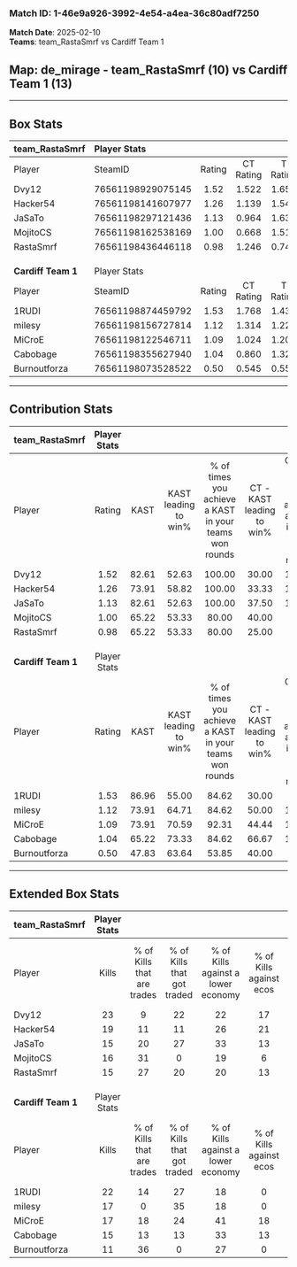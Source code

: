### Match ID: 1-46e9a926-3992-4e54-a4ea-36c80adf7250  
**Match Date**: 2025-02-10  
**Teams**: team_RastaSmrf vs Cardiff Team 1  

## **Map**: de_mirage - team_RastaSmrf (10) vs Cardiff Team 1 (13)  
---  

## Box Stats  

| **team_RastaSmrf** | Player Stats      |        |           |          |       |       |       |         |        |      |     |
| :- | :- | :-: | :-: | :-: | :-: | :-: | :-: | :-: | :-: | :-: | :-: |
| Player             | SteamID           | Rating | CT Rating | T Rating | KAST  |  ADR  | Kills | Assists | Deaths | K/D  | HS% |
| Dvy12              | 76561198929075145 |  1.52  |   1.522   |  1.659   | 82.61 | 95.7  |  23   |    7    |   15   | 1.53 | 34  |
| Hacker54           | 76561198141607977 |  1.26  |   1.139   |  1.544   | 73.91 | 96.3  |  19   |   12    |   18   | 1.06 | 42  |
| JaSaTo             | 76561198297121436 |  1.13  |   0.964   |  1.635   | 82.61 | 77.4  |  15   |   11    |   17   | 0.88 | 60  |
| MojitoCS           | 76561198162538169 |  1.00  |   0.668   |  1.511   | 65.22 | 61.6  |  16   |    3    |   15   | 1.07 | 50  |
| RastaSmrf          | 76561198436446118 |  0.98  |   1.246   |  0.744   | 65.22 | 75.2  |  15   |    8    |   17   | 0.88 | 33  |
|                    |                   |        |           |          |       |       |       |         |        |      |     |
|                    |                   |        |           |          |       |       |       |         |        |      |     |
|                    |                   |        |           |          |       |       |       |         |        |      |     |
| **Cardiff Team 1** | Player Stats      |        |           |          |       |       |       |         |        |      |     |
| Player             | SteamID           | Rating | CT Rating | T Rating | KAST  |  ADR  | Kills | Assists | Deaths | K/D  | HS% |
| 1RUDI              | 76561198874459792 |  1.53  |   1.768   |  1.438   | 86.96 | 116.1 |  22   |    6    |   17   | 1.29 | 54  |
| milesy             | 76561198156727814 |  1.12  |   1.314   |  1.220   | 73.91 | 84.6  |  17   |    7    |   18   | 0.94 | 64  |
| MiCroE             | 76561198122546711 |  1.09  |   1.024   |  1.201   | 73.91 | 73.1  |  17   |    3    |   17   | 1.00 | 58  |
| Cabobage           | 76561198355627940 |  1.04  |   0.860   |  1.326   | 65.22 | 90.3  |  15   |    9    |   17   | 0.88 | 66  |
| Burnoutforza       | 76561198073528522 |  0.50  |   0.545   |  0.554   | 47.83 | 34.2  |  11   |    1    |   19   | 0.58 | 45  |
---  

## Contribution Stats  

| **team_RastaSmrf** | Player Stats |       |                      |                                                        |                           |                                                             |                          |                                                            |
| :- | :-: | :-: | :-: | :-: | :-: | :-: | :-: | :-: |
| Player             |    Rating    | KAST  | KAST leading to win% | % of times you achieve a KAST in your teams won rounds | CT - KAST leading to win% | CT - % of times you achieve a KAST in your teams won rounds | T - KAST leading to win% | T - % of times you achieve a KAST in your teams won rounds |
| Dvy12              |     1.52     | 82.61 |        52.63         |                         100.00                         |           30.00           |                           100.00                            |          77.78           |                           100.00                           |
| Hacker54           |     1.26     | 73.91 |        58.82         |                         100.00                         |           33.33           |                           100.00                            |          87.50           |                           100.00                           |
| JaSaTo             |     1.13     | 82.61 |        52.63         |                         100.00                         |           37.50           |                           100.00                            |          63.64           |                           100.00                           |
| MojitoCS           |     1.00     | 65.22 |        53.33         |                         80.00                          |           40.00           |                            66.67                            |          60.00           |                           85.71                            |
| RastaSmrf          |     0.98     | 65.22 |        53.33         |                         80.00                          |           25.00           |                            66.67                            |          85.71           |                           85.71                            |
|                    |              |       |                      |                                                        |                           |                                                             |                          |                                                            |
|                    |              |       |                      |                                                        |                           |                                                             |                          |                                                            |
|                    |              |       |                      |                                                        |                           |                                                             |                          |                                                            |
| **Cardiff Team 1** | Player Stats |       |                      |                                                        |                           |                                                             |                          |                                                            |
| Player             |    Rating    | KAST  | KAST leading to win% | % of times you achieve a KAST in your teams won rounds | CT - KAST leading to win% | CT - % of times you achieve a KAST in your teams won rounds | T - KAST leading to win% | T - % of times you achieve a KAST in your teams won rounds |
| 1RUDI              |     1.53     | 86.96 |        55.00         |                         84.62                          |           30.00           |                            75.00                            |          80.00           |                           88.89                            |
| milesy             |     1.12     | 73.91 |        64.71         |                         84.62                          |           50.00           |                           100.00                            |          77.78           |                           77.78                            |
| MiCroE             |     1.09     | 73.91 |        70.59         |                         92.31                          |           44.44           |                           100.00                            |          100.00          |                           88.89                            |
| Cabobage           |     1.04     | 65.22 |        73.33         |                         84.62                          |           66.67           |                           100.00                            |          77.78           |                           77.78                            |
| Burnoutforza       |     0.50     | 47.83 |        63.64         |                         53.85                          |           40.00           |                            50.00                            |          83.33           |                           55.56                            |
---  

## Extended Box Stats  

| **team_RastaSmrf** | Player Stats |                            |                            |                                    |                         |                              |                                 |        |                             |                                     |                          |                               |                            |
| :- | :-: | :-: | :-: | :-: | :-: | :-: | :-: | :-: | :-: | :-: | :-: | :-: | :-: |
| Player             |    Kills     | % of Kills that are trades | % of Kills that got traded | % of Kills against a lower economy | % of Kills against ecos | % of Kills that are flawless | % of Kills that are close duels | Deaths | % of Deaths that get traded | % of Deaths against a lower economy | % of Deaths against ecos | % of Deaths that are flawless | % of Deaths that are close |
| Dvy12              |      23      |             9              |             22             |                 22                 |           17            |              70              |                4                |   15   |             27              |                  7                  |            0             |              67               |             7              |
| Hacker54           |      19      |             11             |             11             |                 26                 |           21            |              53              |                5                |   18   |             17              |                 17                  |            11            |              67               |             6              |
| JaSaTo             |      15      |             20             |             27             |                 33                 |           13            |              67              |                7                |   17   |             35              |                 12                  |            0             |              53               |             6              |
| MojitoCS           |      16      |             31             |             0              |                 19                 |            6            |              69              |                6                |   15   |             20              |                 20                  |            13            |              73               |             7              |
| RastaSmrf          |      15      |             27             |             20             |                 20                 |           13            |              80              |                0                |   17   |             12              |                 12                  |            6             |              47               |             0              |
|                    |              |                            |                            |                                    |                         |                              |                                 |        |                             |                                     |                          |                               |                            |
|                    |              |                            |                            |                                    |                         |                              |                                 |        |                             |                                     |                          |                               |                            |
|                    |              |                            |                            |                                    |                         |                              |                                 |        |                             |                                     |                          |                               |                            |
| **Cardiff Team 1** | Player Stats |                            |                            |                                    |                         |                              |                                 |        |                             |                                     |                          |                               |                            |
| Player             |    Kills     | % of Kills that are trades | % of Kills that got traded | % of Kills against a lower economy | % of Kills against ecos | % of Kills that are flawless | % of Kills that are close duels | Deaths | % of Deaths that get traded | % of Deaths against a lower economy | % of Deaths against ecos | % of Deaths that are flawless | % of Deaths that are close |
| 1RUDI              |      22      |             14             |             27             |                 18                 |            0            |              36              |                5                |   17   |             18              |                 24                  |            6             |              71               |             6              |
| milesy             |      17      |             0              |             35             |                 18                 |            0            |              82              |                0                |   18   |             28              |                 22                  |            6             |              67               |             11             |
| MiCroE             |      17      |             18             |             24             |                 41                 |           18            |              71              |                6                |   17   |              6              |                 12                  |            0             |              59               |             0              |
| Cabobage           |      15      |             13             |             13             |                 33                 |           13            |              40              |                7                |   17   |             18              |                 24                  |            6             |              65               |             6              |
| Burnoutforza       |      11      |             36             |             0              |                 27                 |            0            |              82              |                9                |   19   |             11              |                 21                  |            5             |              84               |             0              |
